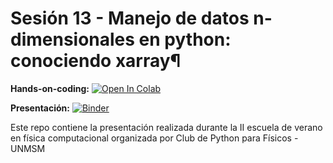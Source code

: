 # Sesión 13 - Manejo de datos n-dimensionales en python: conociendo xarray¶

**Hands-on-coding:** [![Open In Colab](https://colab.research.google.com/assets/colab-badge.svg)](https://colab.research.google.com/github/DangoMelon/pcp-summer-2021/blob/main/PCP_Sesión_13.ipynb)

**Presentación:** [![Binder](https://mybinder.org/badge_logo.svg)](https://mybinder.org/v2/gh/DangoMelon/pcp-summer-2021/main?filepath=presentation.ipynb)

Este repo contiene la presentación realizada durante la II escuela de verano en física computacional organizada por Club de Python para Físicos - UNMSM